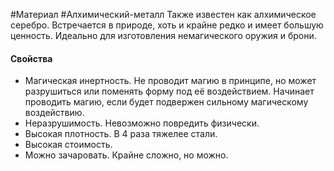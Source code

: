 #Материал #Алхимический-металл 
Также известен как алхимическое серебро. Встречается в природе, хоть и крайне редко и имеет большую ценность. Идеально для изготовления немагического оружия и брони.
#### Свойства
- Магическая инертность. Не проводит магию в принципе, но может разрушиться или поменять форму под её воздействием. Начинает проводить магию, если будет подвержен сильному магическому воздействию.
- Неразрушимость. Невозможно повредить физически.
- Высокая плотность. В 4 раза тяжелее стали.
- Высокая стоимость.
- Можно зачаровать. Крайне сложно, но можно.